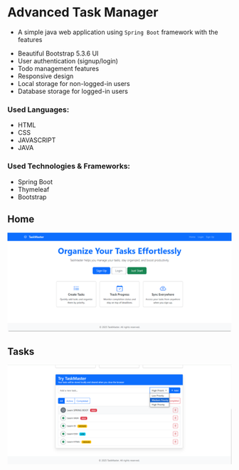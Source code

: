 # Advanced Task Manager 
* A simple java web application using `Spring Boot` framework with the features 

+ Beautiful Bootstrap 5.3.6 UI
+ User authentication (signup/login)
+ Todo management features
+ Responsive design
+ Local storage for non-logged-in users
+ Database storage for logged-in users

### Used Languages:

* HTML
* CSS
* JAVASCRIPT
* JAVA

### Used Technologies & Frameworks:
+ Spring Boot
+ Thymeleaf
+ Bootstrap

## Home 
<img src="public/home.png">

## Tasks
<img src="public/task.png">
